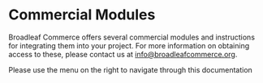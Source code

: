 # Commercial Modules

Broadleaf Commerce offers several commercial modules and instructions for integrating them into your project. For more information on obtaining access to these, please contact us at [info@broadleafcommerce.org](mailto:info@broadleafcommerce.org).

Please use the menu on the right to navigate through this documentation
